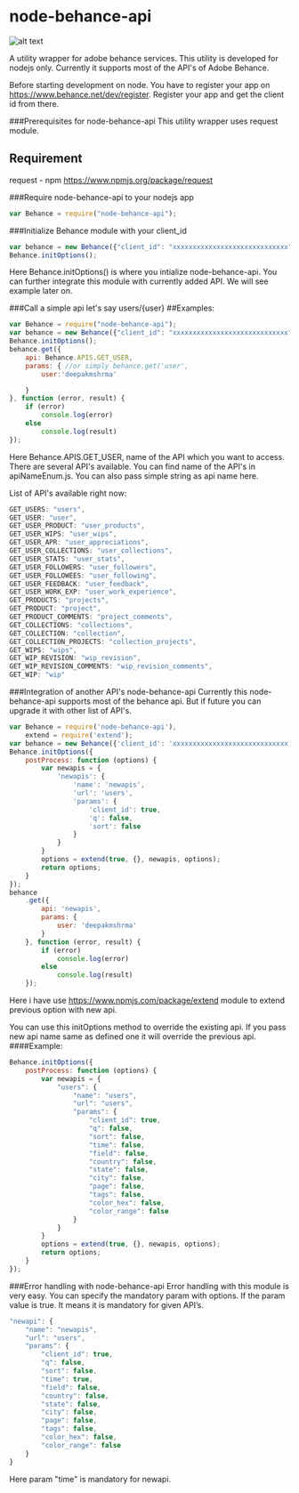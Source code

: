 node-behance-api
================
![alt text](https://lh3.googleusercontent.com/-LhvnLJ399cM/VEeEVoEjoXI/AAAAAAAAAy8/EkHJZWtKkfM/w530-h207-no/behance-logo-grey.png "node-behance-logo")

A utility wrapper for adobe behance services. This utility is developed for nodejs only. Currently it supports most of the API's of Adobe Behance.

Before starting development on node. You have to register your app on https://www.behance.net/dev/register. Register your app and get the client id from there.

###Prerequisites for node-behance-api
This utility wrapper uses request module.

Requirement
------------
request - npm
https://www.npmjs.org/package/request

###Require node-behance-api to your nodejs app
``` javascript
var Behance = require("node-behance-api");
```
###Initialize Behance module with your client_id
``` javascript
var behance = new Behance({"client_id": "xxxxxxxxxxxxxxxxxxxxxxxxxxxxx"})
Behance.initOptions();
```
Here Behance.initOptions() is where you intialize node-behance-api. You can further integrate this module with currently added API. We will see example later on.

###Call a simple api let's say users/{user}
##Examples:
``` javascript
var Behance = require("node-behance-api");
var behance = new Behance({"client_id": "xxxxxxxxxxxxxxxxxxxxxxxxxxxxx"})
Behance.initOptions();
behance.get({
    api: Behance.APIS.GET_USER,
    params: { //or simply behance.get('user',
        user:'deepakmshrma'

    }
}, function (error, result) {
    if (error)
        console.log(error)
    else
        console.log(result)
});
```
Here Behance.APIS.GET_USER, name of the API which you want to access. There are several API's available. You can find name of the API's in apiNameEnum.js. You can also pass simple string as api name here.

List of API's available right now:
``` javascript
GET_USERS: "users",
GET_USER: "user",
GET_USER_PRODUCT: "user_products",
GET_USER_WIPS: "user_wips",
GET_USER_APR: "user_appreciations",
GET_USER_COLLECTIONS: "user_collections",
GET_USER_STATS: "user_stats",
GET_USER_FOLLOWERS: "user_followers",
GET_USER_FOLLOWEES: "user_following",
GET_USER_FEEDBACK: "user_feedback",
GET_USER_WORK_EXP: "user_work_experience",
GET_PRODUCTS: "projects",
GET_PRODUCT: "project",
GET_PRODUCT_COMMENTS: "project_comments",
GET_COLLECTIONS: "collections",
GET_COLLECTION: "collection",
GET_COLLECTION_PROJECTS: "collection_projects",
GET_WIPS: "wips",
GET_WIP_REVISION: "wip_revision",
GET_WIP_REVISION_COMMENTS: "wip_revision_comments",
GET_WIP: "wip"
```
###Integration of another API's node-behance-api
Currently this node-behance-api supports most of the behance api. But if future you can upgrade it with other list of API's.
``` javascript
var Behance = require('node-behance-api'),
    extend = require('extend');
var behance = new Behance({'client_id': 'xxxxxxxxxxxxxxxxxxxxxxxxxxxxx'})
Behance.initOptions({
    postProcess: function (options) {
        var newapis = {
            'newapis': {
                'name': 'newapis',
                'url': 'users',
                'params': {
                    'client_id': true,
                    'q': false,
                    'sort': false
                }
            }
        }
        options = extend(true, {}, newapis, options);
        return options;
    }
});
behance
    .get({
        api: 'newapis',
        params: {
            user: 'deepakmshrma'
        }
    }, function (error, result) {
        if (error)
            console.log(error)
        else
            console.log(result)
    });
```
Here i have use https://www.npmjs.com/package/extend module to extend previous option with new api.

You can use this initOptions method to override the existing api. If you pass new api name same as defined one it will override the previous api.
####Example:
``` javascript
Behance.initOptions({
    postProcess: function (options) {
        var newapis = {
            "users": {
                "name": "users",
                "url": "users",
                "params": {
                    "client_id": true,
                    "q": false,
                    "sort": false,
                    "time": false,
                    "field": false,
                    "country": false,
                    "state": false,
                    "city": false,
                    "page": false,
                    "tags": false,
                    "color_hex": false,
                    "color_range": false
                }
            }
        }
        options = extend(true, {}, newapis, options);
        return options;
    }
});
```
###Error handling with node-behance-api
Error handling with this module is very easy. You can specify the mandatory param with options. If the param value is true. It means it is mandatory for given API’s.
``` javascript
"newapi": {
    "name": "newapis",
    "url": "users",
    "params": {
        "client_id": true,
        "q": false,
        "sort": false,
        "time": true,
        "field": false,
        "country": false,
        "state": false,
        "city": false,
        "page": false,
        "tags": false,
        "color_hex": false,
        "color_range": false
    }
}
```
Here param "time" is mandatory for newapi.
